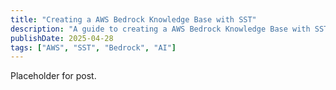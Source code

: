 ```yaml
---
title: "Creating a AWS Bedrock Knowledge Base with SST"
description: "A guide to creating a AWS Bedrock Knowledge Base with SST"
publishDate: 2025-04-28
tags: ["AWS", "SST", "Bedrock", "AI"]
---
```


Placeholder for post.
